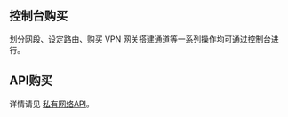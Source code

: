 ## 控制台购买
划分网段、设定路由、购买 VPN 网关搭建通道等一系列操作均可通过控制台进行。

## API购买
详情请见 [私有网络API](http://cloud.tencent.com/doc/api/245/%E7%AE%80%E4%BB%8B)。
